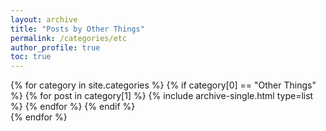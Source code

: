 ```yaml
---
layout: archive
title: "Posts by Other Things"
permalink: /categories/etc
author_profile: true
toc: true
---
```

{% for category in site.categories %}
  {% if category[0] == "Other Things" %}
    {% for post in category[1] %}
      {% include archive-single.html type=list %}
    {% endfor %}
  {% endif %}  
{% endfor %}
